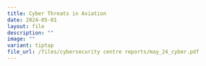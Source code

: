 ```yaml
---
title: Cyber Threats in Aviation
date: 2024-05-01
layout: file
description: ""
image: ""
variant: tiptap
file_url: /files/cybersecurity centre reports/may_24_cyber.pdf
---
```


